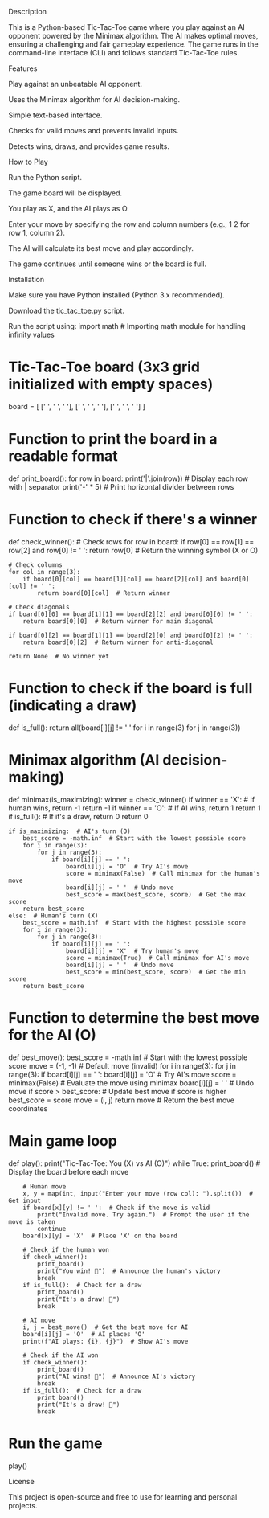 Description

This is a Python-based Tic-Tac-Toe game where you play against an AI opponent powered by the Minimax algorithm. The AI makes optimal moves, ensuring a challenging and fair gameplay experience. The game runs in the command-line interface (CLI) and follows standard Tic-Tac-Toe rules.

Features

Play against an unbeatable AI opponent.

Uses the Minimax algorithm for AI decision-making.

Simple text-based interface.

Checks for valid moves and prevents invalid inputs.

Detects wins, draws, and provides game results.

How to Play

Run the Python script.

The game board will be displayed.

You play as X, and the AI plays as O.

Enter your move by specifying the row and column numbers (e.g., 1 2 for row 1, column 2).

The AI will calculate its best move and play accordingly.

The game continues until someone wins or the board is full.

Installation

Make sure you have Python installed (Python 3.x recommended).

Download the tic_tac_toe.py script.

Run the script using:
import math  # Importing math module for handling infinity values

# Tic-Tac-Toe board (3x3 grid initialized with empty spaces)
board = [
    [' ', ' ', ' '],
    [' ', ' ', ' '],
    [' ', ' ', ' ']
]

# Function to print the board in a readable format
def print_board():
    for row in board:
        print('|'.join(row))  # Display each row with | separator
        print('-' * 5)  # Print horizontal divider between rows

# Function to check if there's a winner
def check_winner():
    # Check rows
    for row in board:
        if row[0] == row[1] == row[2] and row[0] != ' ':
            return row[0]  # Return the winning symbol (X or O)

    # Check columns
    for col in range(3):
        if board[0][col] == board[1][col] == board[2][col] and board[0][col] != ' ':
            return board[0][col]  # Return winner

    # Check diagonals
    if board[0][0] == board[1][1] == board[2][2] and board[0][0] != ' ':
        return board[0][0]  # Return winner for main diagonal
    
    if board[0][2] == board[1][1] == board[2][0] and board[0][2] != ' ':
        return board[0][2]  # Return winner for anti-diagonal

    return None  # No winner yet

# Function to check if the board is full (indicating a draw)
def is_full():
    return all(board[i][j] != ' ' for i in range(3) for j in range(3))

# Minimax algorithm (AI decision-making)
def minimax(is_maximizing):
    winner = check_winner()
    if winner == 'X':  # If human wins, return -1
        return -1
    if winner == 'O':  # If AI wins, return 1
        return 1
    if is_full():  # If it's a draw, return 0
        return 0

    if is_maximizing:  # AI's turn (O)
        best_score = -math.inf  # Start with the lowest possible score
        for i in range(3):
            for j in range(3):
                if board[i][j] == ' ':
                    board[i][j] = 'O'  # Try AI's move
                    score = minimax(False)  # Call minimax for the human's move
                    board[i][j] = ' '  # Undo move
                    best_score = max(best_score, score)  # Get the max score
        return best_score
    else:  # Human's turn (X)
        best_score = math.inf  # Start with the highest possible score
        for i in range(3):
            for j in range(3):
                if board[i][j] == ' ':
                    board[i][j] = 'X'  # Try human's move
                    score = minimax(True)  # Call minimax for AI's move
                    board[i][j] = ' '  # Undo move
                    best_score = min(best_score, score)  # Get the min score
        return best_score

# Function to determine the best move for the AI (O)
def best_move():
    best_score = -math.inf  # Start with the lowest possible score
    move = (-1, -1)  # Default move (invalid)
    for i in range(3):
        for j in range(3):
            if board[i][j] == ' ':
                board[i][j] = 'O'  # Try AI's move
                score = minimax(False)  # Evaluate the move using minimax
                board[i][j] = ' '  # Undo move
                if score > best_score:  # Update best move if score is higher
                    best_score = score
                    move = (i, j)
    return move  # Return the best move coordinates

# Main game loop
def play():
    print("Tic-Tac-Toe: You (X) vs AI (O)")
    while True:
        print_board()  # Display the board before each move

        # Human move
        x, y = map(int, input("Enter your move (row col): ").split())  # Get input
        if board[x][y] != ' ':  # Check if the move is valid
            print("Invalid move. Try again.")  # Prompt the user if the move is taken
            continue
        board[x][y] = 'X'  # Place 'X' on the board

        # Check if the human won
        if check_winner():
            print_board()
            print("You win! 🎉")  # Announce the human's victory
            break
        if is_full():  # Check for a draw
            print_board()
            print("It's a draw! 🤝")
            break

        # AI move
        i, j = best_move()  # Get the best move for AI
        board[i][j] = 'O'  # AI places 'O'
        print(f"AI plays: {i}, {j}")  # Show AI's move

        # Check if the AI won
        if check_winner():
            print_board()
            print("AI wins! 🤖")  # Announce AI's victory
            break
        if is_full():  # Check for a draw
            print_board()
            print("It's a draw! 🤝")
            break

# Run the game
play()

License

This project is open-source and free to use for learning and personal projects.

